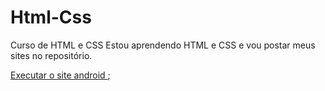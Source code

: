 # Html-Css
 Curso de HTML e CSS
Estou aprendendo HTML e CSS e vou postar meus sites no repositório.

<a href="https://eltonautomacao.github.io/Html-Css/10/android.html"> Executar o site android </a>;